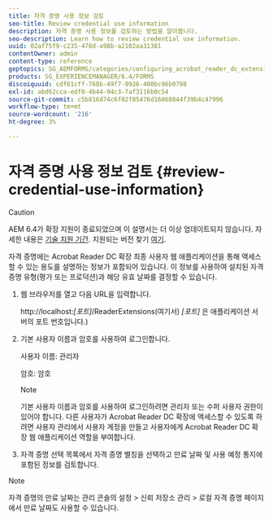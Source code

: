 ```yaml
---
title: 자격 증명 사용 정보 검토
seo-title: Review credential use information
description: 자격 증명 사용 정보를 검토하는 방법을 알아봅니다.
seo-description: Learn how to review credential use information.
uuid: 02af75f9-c235-470d-a98b-a2102aa31381
contentOwner: admin
content-type: reference
geptopics: SG_AEMFORMS/categories/configuring_acrobat_reader_dc_extensions
products: SG_EXPERIENCEMANAGER/6.4/FORMS
discoiquuid: cdf61cff-768b-49f7-9926-400bc96b0708
exl-id: abd62cca-edf0-4b44-94c3-7af3116b0c54
source-git-commit: c5b816d74c6f02f85476d16868844f39b4c47996
workflow-type: tm+mt
source-wordcount: '216'
ht-degree: 3%

---
```


# 자격 증명 사용 정보 검토 {#review-credential-use-information}

>[!CAUTION]
>
>AEM 6.4가 확장 지원이 종료되었으며 이 설명서는 더 이상 업데이트되지 않습니다. 자세한 내용은 [기술 지원 기간](https://helpx.adobe.com/kr/support/programs/eol-matrix.html). 지원되는 버전 찾기 [여기](https://experienceleague.adobe.com/docs/).

자격 증명에는 Acrobat Reader DC 확장 최종 사용자 웹 애플리케이션을 통해 액세스할 수 있는 용도를 설명하는 정보가 포함되어 있습니다. 이 정보를 사용하여 설치된 자격 증명 유형(평가 또는 프로덕션)과 해당 유효 날짜를 결정할 수 있습니다.

1. 웹 브라우저를 열고 다음 URL을 입력합니다.

   http://localhost:*[포트]*/ReaderExtensions(여기서) *[포트]* 은 애플리케이션 서버의 포트 번호입니다.)

1. 기본 사용자 이름과 암호를 사용하여 로그인합니다.

   사용자 이름: 관리자

   암호: 암호

   >[!NOTE]
   >
   >기본 사용자 이름과 암호를 사용하여 로그인하려면 관리자 또는 수퍼 사용자 권한이 있어야 합니다. 다른 사용자가 Acrobat Reader DC 확장에 액세스할 수 있도록 하려면 사용자 관리에서 사용자 계정을 만들고 사용자에게 Acrobat Reader DC 확장 웹 애플리케이션 역할을 부여합니다.

1. 자격 증명 선택 목록에서 자격 증명 별칭을 선택하고 만료 날짜 및 사용 예정 통지에 포함된 정보를 검토합니다.

>[!NOTE]
>
>자격 증명의 만료 날짜는 관리 콘솔의 설정 > 신뢰 저장소 관리 > 로컬 자격 증명 페이지에서 만료 날짜도 사용할 수 있습니다.
